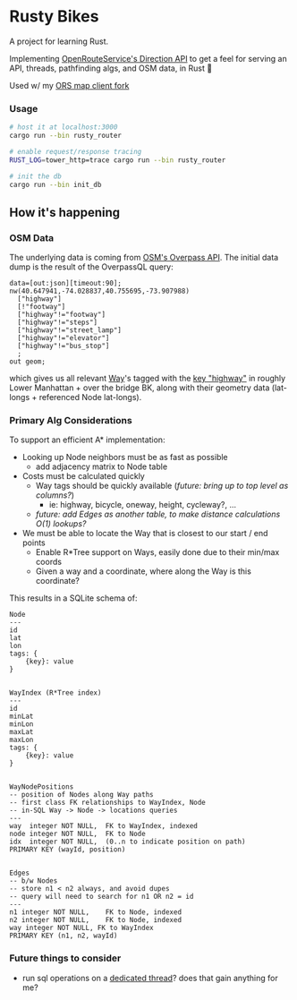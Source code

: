 # Rusty Bikes

A project for learning Rust.

Implementing [OpenRouteService's Direction API](https://giscience.github.io/openrouteservice/api-reference/endpoints/directions/) to get a feel for serving an API, threads, pathfinding algs, and OSM data, in Rust :crab:

Used w/ my [ORS map client fork](https://github.com/binhrobles/ors-map-client-rusty-fork)

### Usage

```bash
# host it at localhost:3000
cargo run --bin rusty_router

# enable request/response tracing
RUST_LOG=tower_http=trace cargo run --bin rusty_router

# init the db
cargo run --bin init_db
```

## How it's happening

### OSM Data

The underlying data is coming from [OSM's Overpass API](https://wiki.openstreetmap.org/wiki/Overpass_API). The initial data dump is the result of the OverpassQL query:

```
data=[out:json][timeout:90];
nw(40.647941,-74.028837,40.755695,-73.907988)
  ["highway"]
  [!"footway"]
  ["highway"!="footway"]
  ["highway"!="steps"]
  ["highway"!="street_lamp"]
  ["highway"!="elevator"]
  ["highway"!="bus_stop"]
  ;
out geom;
```

which gives us all relevant [Way](https://wiki.openstreetmap.org/wiki/Way)'s tagged with the [key "highway"](https://wiki.openstreetmap.org/wiki/Key:highway) in roughly Lower Manhattan + over the bridge BK, along with their geometry data (lat-longs + referenced Node lat-longs).

### Primary Alg Considerations

To support an efficient A\* implementation:

- Looking up Node neighbors must be as fast as possible
  - add adjacency matrix to Node table
- Costs must be calculated quickly
  - Way tags should be quickly available (_future: bring up to top level as columns?_)
    - ie: highway, bicycle, oneway, height, cycleway?, ...
  - _future: add Edges as another table, to make distance calculations O(1) lookups?_
- We must be able to locate the Way that is closest to our start / end points
  - Enable R\*Tree support on Ways, easily done due to their min/max coords
  - Given a way and a coordinate, where along the Way is this coordinate?

This results in a SQLite schema of:

```
Node
---
id
lat
lon
tags: {
	{key}: value
}


WayIndex (R*Tree index)
---
id
minLat
minLon
maxLat
maxLon
tags: {
	{key}: value
}


WayNodePositions
-- position of Nodes along Way paths
-- first class FK relationships to WayIndex, Node
-- in-SQL Way -> Node -> locations queries
---
way  integer NOT NULL,  FK to WayIndex, indexed
node integer NOT NULL,  FK to Node
idx  integer NOT NULL,  (0..n to indicate position on path)
PRIMARY KEY (wayId, position)


Edges
-- b/w Nodes
-- store n1 < n2 always, and avoid dupes
-- query will need to search for n1 OR n2 = id
---
n1 integer NOT NULL,    FK to Node, indexed
n2 integer NOT NULL,    FK to Node, indexed
way integer NOT NULL, FK to WayIndex
PRIMARY KEY (n1, n2, wayId)
```

### Future things to consider
- run sql operations on a [dedicated thread](https://ryhl.io/blog/async-what-is-blocking/)? does that gain anything for me?
